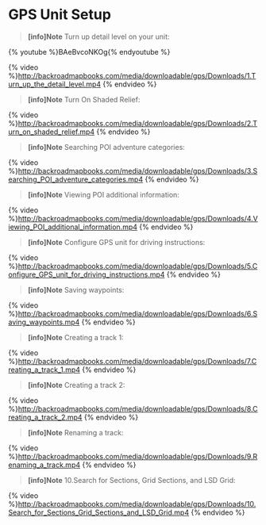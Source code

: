  # GPS Unit Setup


> **[info]Note**
>Turn up detail level on your unit:

{% youtube %}BAeBvcoNKOg{% endyoutube %}

{% video %}http://backroadmapbooks.com/media/downloadable/gps/Downloads/1.Turn_up_the_detail_level.mp4 {% endvideo %}

> **[info]Note**
>Turn On Shaded Relief:
   
{% video %}http://backroadmapbooks.com/media/downloadable/gps/Downloads/2.Turn_on_shaded_relief.mp4 {% endvideo %}

> **[info]Note**
>Searching POI adventure categories:
   
{% video %}http://backroadmapbooks.com/media/downloadable/gps/Downloads/3.Searching_POI_adventure_categories.mp4 {% endvideo %}
   
> **[info]Note**
>Viewing POI additional information:
   

{% video %}http://backroadmapbooks.com/media/downloadable/gps/Downloads/4.Viewing_POI_additional_information.mp4 {% endvideo %}

> **[info]Note**
>Configure GPS unit for driving instructions:
   
{% video %}http://backroadmapbooks.com/media/downloadable/gps/Downloads/5.Configure_GPS_unit_for_driving_instructions.mp4 {% endvideo %}

> **[info]Note**
>Saving waypoints:
   
{% video %}http://backroadmapbooks.com/media/downloadable/gps/Downloads/6.Saving_waypoints.mp4 {% endvideo %}

> **[info]Note**
>Creating a track 1:
   
{% video %}http://backroadmapbooks.com/media/downloadable/gps/Downloads/7.Creating_a_track_1.mp4 {% endvideo %}

> **[info]Note**
>Creating a track 2:
   
{% video %}http://backroadmapbooks.com/media/downloadable/gps/Downloads/8.Creating_a_track_2.mp4 {% endvideo %}

> **[info]Note**
>Renaming a track:
   
{% video %}http://backroadmapbooks.com/media/downloadable/gps/Downloads/9.Renaming_a_track.mp4 {% endvideo %}

> **[info]Note**
>10.Search for Sections, Grid Sections, and LSD Grid:
   

{% video %}http://backroadmapbooks.com/media/downloadable/gps/Downloads/10.Search_for_Sections_Grid_Sections_and_LSD_Grid.mp4 {% endvideo %}

